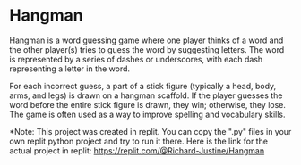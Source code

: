 # Hangman
Hangman is a word guessing game where one player thinks of a word and the other player(s) tries to guess the word by suggesting letters. The word is represented by a series of dashes or underscores, with each dash representing a letter in the word.

For each incorrect guess, a part of a stick figure (typically a head, body, arms, and legs) is drawn on a hangman scaffold. If the player guesses the word before the entire stick figure is drawn, they win; otherwise, they lose. The game is often used as a way to improve spelling and vocabulary skills.

*Note: This project was created in replit. You can copy the ".py" files in your own replit python project and try to run it there. Here is the link for the actual project in replit: https://replit.com/@Richard-Justine/Hangman
